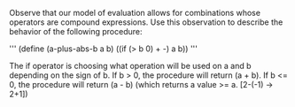 Observe that our model of evaluation allows for combinations whose operators are
compound expressions. Use this observation to describe the behavior of the following procedure:

'''
(define (a-plus-abs-b a b)
    ((if (> b 0) + -) a b))
'''

The if operator is choosing what operation will be used on a and b depending on the sign of b.
If b > 0, the procedure will return (a + b). If b <= 0, the procedure will return (a - b) (which returns a value >= a. [2-(-1) -> 2+1])

